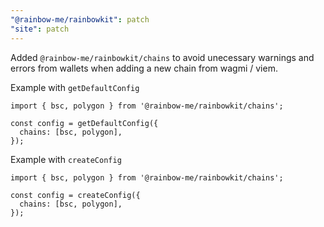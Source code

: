 ```yaml
---
"@rainbow-me/rainbowkit": patch
"site": patch
---
```


Added `@rainbow-me/rainbowkit/chains` to avoid unecessary warnings and errors from wallets when adding a new chain from wagmi / viem.

Example with `getDefaultConfig`

```tsx
import { bsc, polygon } from '@rainbow-me/rainbowkit/chains';

const config = getDefaultConfig({
  chains: [bsc, polygon],
});
```

Example with `createConfig`

```tsx
import { bsc, polygon } from '@rainbow-me/rainbowkit/chains';

const config = createConfig({
  chains: [bsc, polygon],
});
```
